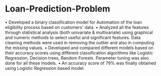 # Loan-Prediction-Problem

• Developed a binary classification model for Automation of the loan eligibility process based on customers' data. 
• Analyzed all the features through statistical analysis (both univariate &amp; multivariate) using graphical and numeric methods to select useful and significant features. Data cleaning methods were used in removing the outlier and also in computing the missing values. • Developed and compared different models based on their accuracy scores using different classification algorithms like Logistic Regression, Decision trees, Random Forests. Parameter tuning was also done for all these models. 
• An accuracy score of 79% was finally obtained using Logistic Regression based model.
